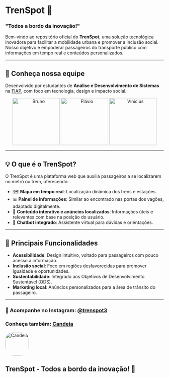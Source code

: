 # TrenSpot 🚉  
### "Todos a bordo da inovação!"

Bem-vindo ao repositório oficial do **TrenSpot**, uma solução tecnológica inovadora para facilitar a mobilidade urbana e promover a inclusão social. Nosso objetivo é empoderar passageiros do transporte público com informações em tempo real e conteúdos personalizados.

---

## 👥 Conheça nossa equipe  
Desenvolvido por estudantes de **Análise e Desenvolvimento de Sistemas** na [FIAP](https://www.fiap.com.br/), com foco em tecnologia, design e impacto social.
<div align="center">
  <a href="https://www.linkedin.com/in/bruno-carlos-soares/" target="_blank"><img src="https://avatars.githubusercontent.com/u/122658439?v=4" alt="Bruno" height="150px"></a>
  <a href="https://www.linkedin.com/in/flavio-felinto/" target="_blank"><img src="https://avatars.githubusercontent.com/u/177592880?v=4" alt="Flávio" height="150px"></a>
  <a href="https://www.linkedin.com/in/vinicius-rodrigues-tecnologia/" target="_blank"><img src="https://media.licdn.com/dms/image/v2/C4E03AQHZOQRqiJdsgA/profile-displayphoto-shrink_400_400/profile-displayphoto-shrink_400_400/0/1614824391433?e=1737590400&v=beta&t=pFjWFEZ2MQHLnKv1UdxQ6s8ejB4XyeEwlbhR037kViU" alt="Vinicius" height="150px"></a>
</div>

---

## 💡 O que é o TrenSpot?  
O TrenSpot é uma plataforma web que auxilia passageiros a se localizarem no metrô ou trem, oferecendo:  
- 🗺️ **Mapa em tempo real**: Localização dinâmica dos trens e estações.  
- 📊 **Painel de informações**: Similar ao encontrado nas portas dos vagões, adaptado digitalmente.  
- 📢 **Conteúdo interativo e anúncios localizados**: Informações úteis e relevantes com base na posição do usuário.  
- 🤖 **Chatbot integrado**: Assistente virtual para dúvidas e orientações.  

---

## 🚀 Principais Funcionalidades  
- **Acessibilidade**: Design intuitivo, voltado para passageiros com pouco acesso à informação.  
- **Inclusão social**: Foco em regiões desfavorecidas para promover igualdade e oportunidades.  
- **Sustentabilidade**: Integrado aos Objetivos de Desenvolvimento Sustentável (ODS).  
- **Marketing local**: Anúncios personalizados para a área de trânsito do passageiro.

---

### 📸 Acompanhe no Instagram: [@trenspot3](https://www.instagram.com/trenspot3/)

### Conheça também: [Candeia](https://github.com/Candeia3)
<a href="https://github.com/Candeia3" target="_blank"><img src="https://avatars.githubusercontent.com/u/188801138?s=200&v=4" alt="Candeia" height="75" style="border-radius: 25px;"></a>

## **TrenSpot - Todos a bordo da inovação!** 🚉 
